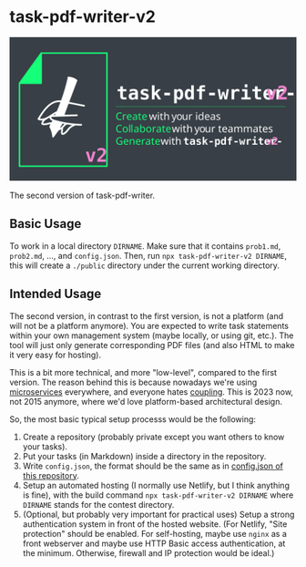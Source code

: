 # task-pdf-writer-v2

![](https://raw.githubusercontent.com/plumsirawit/task-pdf-writer-v2/main/src/task-pdf-writer-v2-banner.svg)

The second version of task-pdf-writer.

## Basic Usage

To work in a local directory `DIRNAME`. Make sure that it contains `prob1.md`, `prob2.md`, ..., and `config.json`. Then, run `npx task-pdf-writer-v2 DIRNAME`, this will create a `./public` directory under the current working directory.

## Intended Usage

The second version, in contrast to the first version, is not a platform (and will not be a platform anymore). You are expected to write task statements within your own management system (maybe locally, or using git, etc.). The tool will just only generate corresponding PDF files (and also HTML to make it very easy for hosting).

This is a bit more technical, and more "low-level", compared to the first version. The reason behind this is because nowadays we're using [microservices](https://en.wikipedia.org/wiki/Microservices) everywhere, and everyone hates [coupling](<https://en.wikipedia.org/wiki/Coupling_(computer_programming)>). This is 2023 now, not 2015 anymore, where we'd love platform-based architectural design.

So, the most basic typical setup processs would be the following:

1. Create a repository (probably private except you want others to know your tasks).
2. Put your tasks (in Markdown) inside a directory in the repository.
3. Write `config.json`, the format should be the same as in [config.json of this repository](https://github.com/plumsirawit/task-pdf-writer-v2/blob/main/examples/contest1/config.json).
4. Setup an automated hosting (I normally use Netlify, but I think anything is fine), with the build command `npx task-pdf-writer-v2 DIRNAME` where `DIRNAME` stands for the contest directory.
5. (Optional, but probably very important for practical uses) Setup a strong authentication system in front of the hosted website. (For Netlify, "Site protection" should be enabled. For self-hosting, maybe use `nginx` as a front webserver and maybe use HTTP Basic access authentication, at the minimum. Otherwise, firewall and IP protection would be ideal.)
